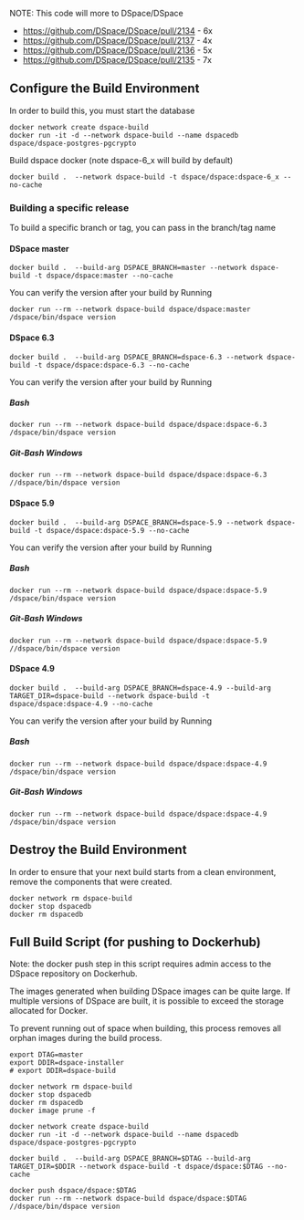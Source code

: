 NOTE: This code will more to DSpace/DSpace
- https://github.com/DSpace/DSpace/pull/2134 - 6x 
- https://github.com/DSpace/DSpace/pull/2137 - 4x
- https://github.com/DSpace/DSpace/pull/2136 - 5x 
- https://github.com/DSpace/DSpace/pull/2135 - 7x 


## Configure the Build Environment
In order to build this, you must start the database

```
docker network create dspace-build
docker run -it -d --network dspace-build --name dspacedb dspace/dspace-postgres-pgcrypto
```

Build dspace docker (note dspace-6_x will build by default)

```
docker build .  --network dspace-build -t dspace/dspace:dspace-6_x --no-cache
```

### Building a specific release
To build a specific branch or tag, you can pass in the branch/tag name

#### DSpace master
```
docker build .  --build-arg DSPACE_BRANCH=master --network dspace-build -t dspace/dspace:master --no-cache
```

You can verify the version after your build by Running
```
docker run --rm --network dspace-build dspace/dspace:master /dspace/bin/dspace version
```

#### DSpace 6.3
```
docker build .  --build-arg DSPACE_BRANCH=dspace-6.3 --network dspace-build -t dspace/dspace:dspace-6.3 --no-cache
```

You can verify the version after your build by Running

##### Bash
```
docker run --rm --network dspace-build dspace/dspace:dspace-6.3 /dspace/bin/dspace version
```

##### Git-Bash Windows
```
docker run --rm --network dspace-build dspace/dspace:dspace-6.3 //dspace/bin/dspace version
```

#### DSpace 5.9
```
docker build .  --build-arg DSPACE_BRANCH=dspace-5.9 --network dspace-build -t dspace/dspace:dspace-5.9 --no-cache
```

You can verify the version after your build by Running

##### Bash
```
docker run --rm --network dspace-build dspace/dspace:dspace-5.9 /dspace/bin/dspace version
```

##### Git-Bash Windows
```
docker run --rm --network dspace-build dspace/dspace:dspace-5.9 //dspace/bin/dspace version
```

#### DSpace 4.9
```
docker build .  --build-arg DSPACE_BRANCH=dspace-4.9 --build-arg TARGET_DIR=dspace-build --network dspace-build -t dspace/dspace:dspace-4.9 --no-cache
```

You can verify the version after your build by Running
##### Bash
```
docker run --rm --network dspace-build dspace/dspace:dspace-4.9 /dspace/bin/dspace version
```

##### Git-Bash Windows
```
docker run --rm --network dspace-build dspace/dspace:dspace-4.9 /dspace/bin/dspace version
```

## Destroy the Build Environment
In order to ensure that your next build starts from a clean environment, remove the components that were created.

```
docker network rm dspace-build
docker stop dspacedb
docker rm dspacedb
```

## Full Build Script (for pushing to Dockerhub)
Note: the docker push step in this script requires admin access to the DSpace repository on Dockerhub.

The images generated when building DSpace images can be quite large.  If multiple versions of DSpace are built, it is possible to exceed the storage allocated for Docker.

To prevent running out of space when building, this process removes all orphan images during the build process.
```
export DTAG=master
export DDIR=dspace-installer
# export DDIR=dspace-build

docker network rm dspace-build
docker stop dspacedb
docker rm dspacedb
docker image prune -f

docker network create dspace-build
docker run -it -d --network dspace-build --name dspacedb dspace/dspace-postgres-pgcrypto

docker build .  --build-arg DSPACE_BRANCH=$DTAG --build-arg TARGET_DIR=$DDIR --network dspace-build -t dspace/dspace:$DTAG --no-cache

docker push dspace/dspace:$DTAG
docker run --rm --network dspace-build dspace/dspace:$DTAG //dspace/bin/dspace version

```
